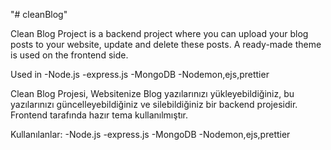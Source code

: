 "# cleanBlog"

Clean Blog Project is a backend project where you can upload your blog posts to your website, update and delete these posts.
A ready-made theme is used on the frontend side. 

Used in 
-Node.js
-express.js
-MongoDB
-Nodemon,ejs,prettier

Clean Blog Projesi, Websitenize Blog yazılarınızı yükleyebildiğiniz, bu yazılarınızı güncelleyebildiğiniz ve silebildiğiniz bir backend projesidir.
Frontend tarafında hazır tema kullanılmıştır. 

Kullanılanlar: 
-Node.js
-express.js
-MongoDB
-Nodemon,ejs,prettier

